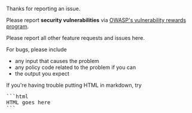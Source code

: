 Thanks for reporting an issue.

Please report **security vulnerabilities** via
[OWASP's vulnerability rewards program](https://bugcrowd.com/owaspjavasanitizer).

Please report all other feature requests and issues here.

For bugs, please include

  * any input that causes the problem
  * any policy code related to the problem if you can
  * the output you expect

If you're having trouble putting HTML in markdown, try

<pre>
<!-- -->```html
HTML goes here
<!-- -->```
</pre>
